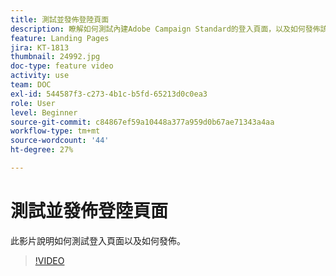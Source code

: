 ```yaml
---
title: 測試並發佈登陸頁面
description: 瞭解如何測試內建Adobe Campaign Standard的登入頁面，以及如何發佈該頁面。
feature: Landing Pages
jira: KT-1813
thumbnail: 24992.jpg
doc-type: feature video
activity: use
team: DOC
exl-id: 544587f3-c273-4b1c-b5fd-65213d0c0ea3
role: User
level: Beginner
source-git-commit: c84867ef59a10448a377a959d0b67ae71343a4aa
workflow-type: tm+mt
source-wordcount: '44'
ht-degree: 27%

---
```


# 測試並發佈登陸頁面

此影片說明如何測試登入頁面以及如何發佈。

>[!VIDEO](https://video.tv.adobe.com/v/24092?quality=12&learn=on)

